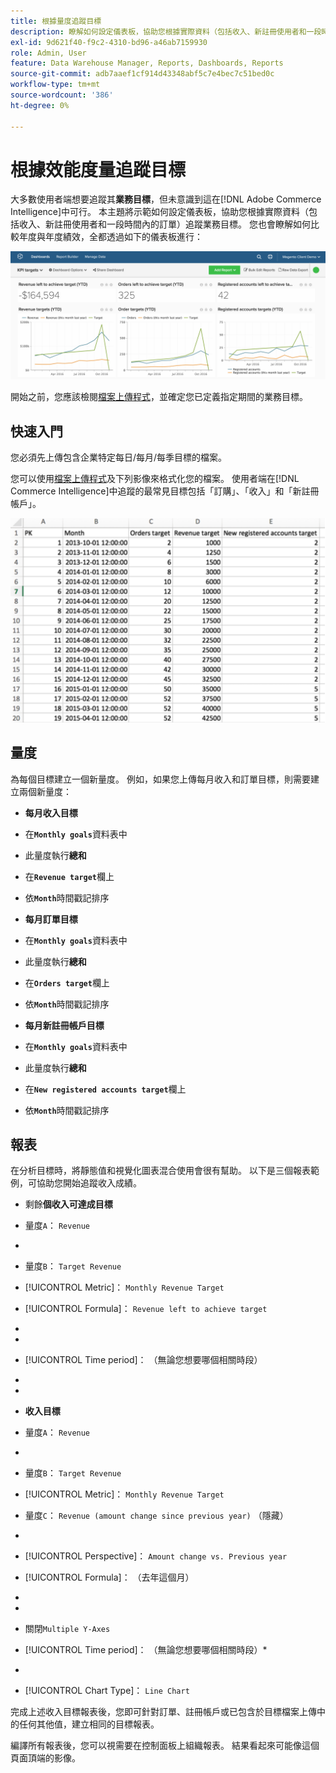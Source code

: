 ```yaml
---
title: 根據量度追蹤目標
description: 瞭解如何設定儀表板，協助您根據實際資料（包括收入、新註冊使用者和一段時間內的訂單）追蹤業務目標。
exl-id: 9d621f40-f9c2-4310-bd96-a46ab7159930
role: Admin, User
feature: Data Warehouse Manager, Reports, Dashboards, Reports
source-git-commit: adb7aaef1cf914d43348abf5c7e4bec7c51bed0c
workflow-type: tm+mt
source-wordcount: '386'
ht-degree: 0%

---
```


# 根據效能度量追蹤目標

大多數使用者端想要追蹤其&#x200B;**業務目標**，但未意識到這在[!DNL Adobe Commerce Intelligence]中可行。 本主題將示範如何設定儀表板，協助您根據實際資料（包括收入、新註冊使用者和一段時間內的訂單）追蹤業務目標。 您也會瞭解如何比較年度與年度績效，全都透過如下的儀表板進行：

![](../../assets/Goals-_dashboard_2.png)

開始之前，您應該檢閱[檔案上傳程式](../importing-data/connecting-data/using-file-uploader.md)，並確定您已定義指定期間的業務目標。

## 快速入門

您必須先上傳包含企業特定每日/每月/每季目標的檔案。

您可以使用[檔案上傳程式](../importing-data/connecting-data/using-file-uploader.md)及下列影像來格式化您的檔案。 使用者端在[!DNL Commerce Intelligence]中追蹤的最常見目標包括「訂購」、「收入」和「新註冊帳戶」。

![](../../assets/Goals-_Excel.png)

## 量度

為每個目標建立一個新量度。 例如，如果您上傳每月收入和訂單目標，則需要建立兩個新量度：

* **每月收入目標**
* 在&#x200B;**`Monthly goals`**&#x200B;資料表中
* 此量度執行&#x200B;**總和**
* 在&#x200B;**`Revenue target`**&#x200B;欄上
* 依&#x200B;**`Month`**&#x200B;時間戳記排序

* **每月訂單目標**
* 在&#x200B;**`Monthly goals`**&#x200B;資料表中
* 此量度執行&#x200B;**總和**
* 在&#x200B;**`Orders target`**&#x200B;欄上
* 依&#x200B;**`Month`**&#x200B;時間戳記排序

* **每月新註冊帳戶目標**
* 在&#x200B;**`Monthly goals`**&#x200B;資料表中
* 此量度執行&#x200B;**總和**
* 在&#x200B;**`New registered accounts target`**&#x200B;欄上
* 依&#x200B;**`Month`**&#x200B;時間戳記排序

## 報表

在分析目標時，將靜態值和視覺化圖表混合使用會很有幫助。 以下是三個報表範例，可協助您開始追蹤收入成績。

* 剩餘&#x200B;**個收入可達成目標**
* 量度`A`： `Revenue`
* 
  [！UICONTROL公制]: `Revenue`

* 量度`B`： `Target Revenue`
* [!UICONTROL Metric]： `Monthly Revenue Target`

* [!UICONTROL Formula]： `Revenue left to achieve target`
* 
  [！UICONTROL公式]: `(B-A)`
* 
  [!UICONTROL Format]: `Number`

* [!UICONTROL Time period]： （無論您想要哪個相關時段）
* 
  [!UICONTROL Interval]: `Month`
* 
  [！UICONTROL圖表型別]: `Scalar`

* **收入目標**
* 量度`A`： `Revenue`
* 
  [！UICONTROL公制]: `Revenue`

* 量度`B`： `Target Revenue`
* [!UICONTROL Metric]： `Monthly Revenue Target`

* 量度`C`： `Revenue (amount change since previous year)` （隱藏）
* 
  [！UICONTROL公制]: `Revenue`
* [!UICONTROL Perspective]： `Amount change vs. Previous year`

* [!UICONTROL Formula]： （去年這個月）
* 
  [！UICONTROL公式]: `(A-C)`
* 
  [!UICONTROL Format]: `Currency`

* 關閉`Multiple Y-Axes`
* [!UICONTROL Time period]： （無論您想要哪個相關時段）*
* 
  [!UICONTROL Interval]: `Month`
* [!UICONTROL Chart Type]： `Line Chart`

完成上述收入目標報表後，您即可針對訂單、註冊帳戶或已包含於目標檔案上傳中的任何其他值，建立相同的目標報表。

編譯所有報表後，您可以視需要在控制面板上組織報表。 結果看起來可能像這個頁面頂端的影像。
